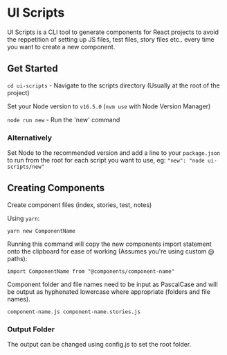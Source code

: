 # UI Scripts

UI Scripts is a CLI tool to generate components for React projects to avoid the reppetition of setting up JS files, test files, story files etc.. every time you want to create a new component.

## Get Started

`cd ui-scripts` - Navigate to the scripts directory (Usually at the root of the project)

Set your Node version to `v16.5.0` (`nvm use` with Node Version Manager)

`node run new` - Run the 'new' command

### Alternatively

Set Node to the recommended version and add a line to your `package.json` to run from the root for each script you want to use, eg: `"new": "node ui-scripts/new"`

## Creating Components

Create component files (index, stories, test, notes)

Using `yarn`:

`yarn new ComponentName`

Running this command will copy the new components import statement onto the clipboard for ease of working (Assumes you're using custom @ paths):

`import ComponentName from "@components/component-name"`

Component folder and file names need to be input as PascalCase and will be output as hyphenated lowercase where appropriate (folders and file names).

`component-name.js component-name.stories.js`

### Output Folder

The output can be changed using config.js to set the root folder.
